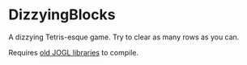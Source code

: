 # DizzyingBlocks

A dizzying Tetris-esque game. Try to clear as many rows as you can.

Requires [old JOGL libraries](https://jogamp.org/deployment/archive/master/jogl-old-1.1.1/) to compile.
